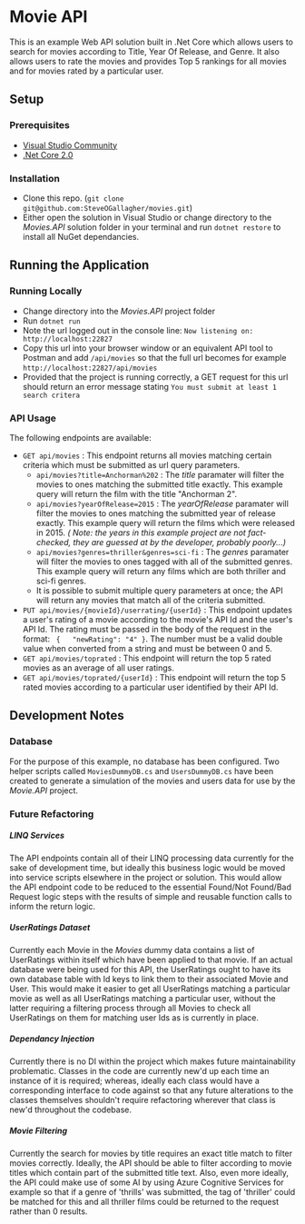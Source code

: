 
# Movie API

This is an example Web API solution built in .Net Core which allows users to search for movies according to Title, Year Of Release, and Genre. It also allows users to rate the movies and provides Top 5 rankings for all movies and for movies rated by a particular user.

## Setup

### Prerequisites

- [Visual Studio Community](https://www.visualstudio.com/downloads/)
- [.Net Core 2.0](https://www.microsoft.com/net/download/)

### Installation

- Clone this repo. (`git clone git@github.com:SteveOGallagher/movies.git`)
- Either open the solution in Visual Studio or change directory to the _Movies.API_ solution folder in your terminal and run `dotnet restore` to install all NuGet dependancies.

## Running the Application

### Running Locally

- Change directory into the _Movies.API_ project folder
- Run `dotnet run`
- Note the url logged out in the console line: `Now listening on: http://localhost:22827`
- Copy this url into your browser window or an equivalent API tool to Postman and add `/api/movies` so that the full url becomes for example `http://localhost:22827/api/movies`
- Provided that the project is running correctly, a GET request for this url should return an error message stating `You must submit at least 1 search critera`

### API Usage

The following endpoints are available:

- `GET api/movies` : This endpoint returns all movies matching certain criteria which must be submitted as url query parameters. 
  - `api/movies?title=Anchorman%202` : The _title_ paramater will filter the movies to ones matching the submitted title exactly. This example query will return the film with the title "Anchorman 2".
  - `api/movies?yearOfRelease=2015` : The _yearOfRelease_ paramater will filter the movies to ones matching the submitted year of release exactly. This example query will return the films which were released in 2015. _( Note: the years in this example project are not fact-checked, they are guessed at by the developer, probably poorly...)_
  -  `api/movies?genres=thriller&genres=sci-fi` : The _genres_ paramater will filter the movies to ones tagged with all of the submitted genres. This example query will return any films which are both thriller and sci-fi genres.
  - It is possible to submit multiple query parameters at once; the API will return any movies that match all of the criteria submitted.
 - `PUT api/movies/{movieId}/userrating/{userId}` : This endpoint updates a user's rating of a movie according to the movie's API Id and the user's API Id. The rating must be passed in the body of the request in the format: ``` {   "newRating": "4" }```. The number must be a valid double value when converted from a string and must be between 0 and 5.
 - `GET api/movies/toprated` : This endpoint will return the top 5 rated movies as an average of all user ratings.
 - `GET api/movies/toprated/{userId}` : This endpoint will return the top 5 rated movies according to a particular user identified by their API Id.

## Development Notes

### Database 

For the purpose of this example, no database has been configured. Two helper scripts called `MoviesDummyDB.cs` and `UsersDummyDB.cs` have been created to generate a simulation of the movies and users data for use by the _Movie.API_ project. 

### Future Refactoring

##### LINQ Services

The API endpoints contain all of their LINQ processing data currently for the sake of development time, but ideally this business logic would be moved into service scripts elsewhere in the project or solution. This would allow the API endpoint code to be reduced to the essential Found/Not Found/Bad Request logic steps with the results of simple and reusable function calls to inform the return logic.

##### UserRatings Dataset

Currently each Movie in the _Movies_ dummy data contains a list of UserRatings within itself which have been applied to that movie. If an actual database were being used for this API, the UserRatings ought to have its own database table with Id keys to link them to their associated Movie and User. This would make it easier to get all UserRatings matching a particular movie as well as all UserRatings matching a particular user, without the latter requiring a filtering process through all Movies to check all UserRatings on them for matching user Ids as is currently in place.

##### Dependancy Injection

Currently there is no DI within the project which makes future maintainability problematic. Classes in the code are currently new'd up each time an instance of it is required; whereas, ideally each class would have a corresponding interface to code against so that any future alterations to the classes themselves shouldn't require refactoring wherever that class is new'd throughout the codebase.

##### Movie Filtering

Currently the search for movies by title requires an exact title match to filter movies correctly. Ideally, the API should be able to filter according to movie titles which contain part of the submitted title text. Also, even more ideally, the API could make use of some AI by using Azure Cognitive Services for example so that if a genre of 'thrills' was submitted, the tag of 'thriller' could be matched for this and all thriller films could be returned to the request rather than 0 results.
